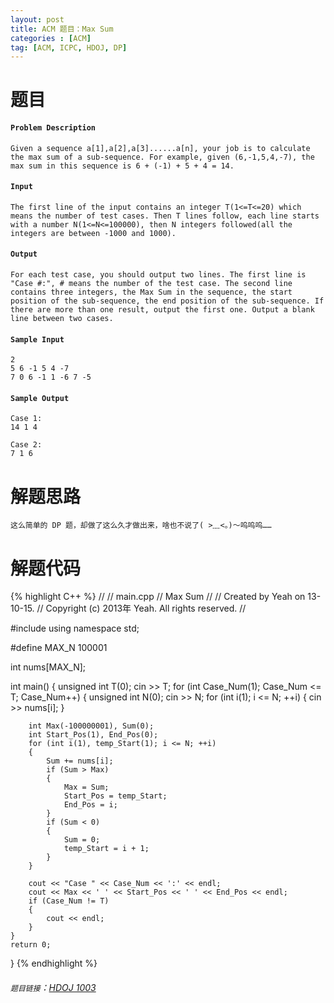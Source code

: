 ```yaml
---
layout: post
title: ACM 题目：Max Sum
categories : [ACM]
tag: [ACM, ICPC, HDOJ, DP]
---
```


# 题目

#### `Problem Description`
	Given a sequence a[1],a[2],a[3]......a[n], your job is to calculate the max sum of a sub-sequence. For example, given (6,-1,5,4,-7), the max sum in this sequence is 6 + (-1) + 5 + 4 = 14.

#### `Input`
	The first line of the input contains an integer T(1<=T<=20) which means the number of test cases. Then T lines follow, each line starts with a number N(1<=N<=100000), then N integers followed(all the integers are between -1000 and 1000).

#### `Output`
	For each test case, you should output two lines. The first line is "Case #:", # means the number of the test case. The second line contains three integers, the Max Sum in the sequence, the start position of the sub-sequence, the end position of the sub-sequence. If there are more than one result, output the first one. Output a blank line between two cases.

#### `Sample Input`
	2
	5 6 -1 5 4 -7
	7 0 6 -1 1 -6 7 -5

#### `Sample Output`
	Case 1:
	14 1 4
	
	Case 2:
	7 1 6

# 解题思路
	这么简单的 DP 题，却做了这么久才做出来，啥也不说了( >﹏<。)～呜呜呜……

# 解题代码

<!--lint disable-->

{% highlight C++ %}
//
//  main.cpp
//  Max Sum
//
//  Created by Yeah on 13-10-15.
//  Copyright (c) 2013年 Yeah. All rights reserved.
//

#include <iostream>
using namespace std;

#define MAX_N 100001

int nums[MAX_N];

int main()
{
    unsigned int T(0);
    cin >> T;
    for (int Case_Num(1); Case_Num <= T; Case_Num++)
    {
        unsigned int N(0);
        cin >> N;
        for (int i(1); i <= N; ++i)
        {
            cin >> nums[i];
        }
        
        int Max(-100000001), Sum(0);
        int Start_Pos(1), End_Pos(0);
        for (int i(1), temp_Start(1); i <= N; ++i)
        {
            Sum += nums[i];
            if (Sum > Max)
            {
                Max = Sum;
                Start_Pos = temp_Start;
                End_Pos = i;
            }
            if (Sum < 0)
            {
                Sum = 0;
                temp_Start = i + 1;
            }
        }
        
        cout << "Case " << Case_Num << ':' << endl;
        cout << Max << ' ' << Start_Pos << ' ' << End_Pos << endl;
        if (Case_Num != T)
        {
            cout << endl;
        }
    }
    return 0;
}
{% endhighlight %}

<!--lint enable-->

###### `题目链接`：[HDOJ 1003](http://acm.hdu.edu.cn/showproblem.php?pid=1003)
